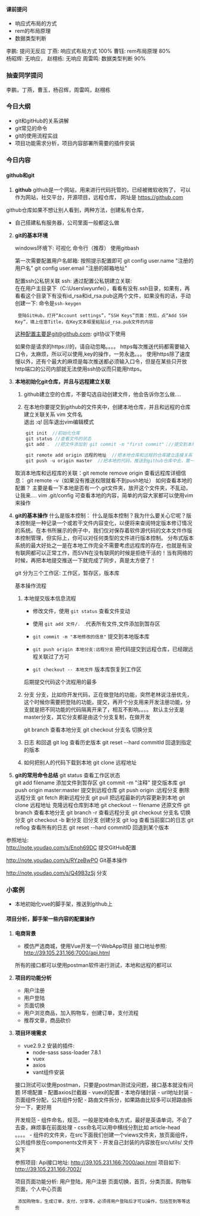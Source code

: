 #### 课前提问
- 响应式布局的方式
- rem的布局原理
- 数据类型判断

李鹏:  提问无反应
丁燕:  响应式布局方式 100% 
曹钰:  rem布局原理  80%  
杨昭辉: 无响应，
赵栩栋: 无响应
周雷鸣: 数据类型判断  90%  
### 抽查同学提问
李鹏，丁燕，曹玉，杨召辉，周雷鸣，赵栩栋

### 今日大纲
- git和gitHub的关系讲解
- git常见的命令
- git的使用流程实战
- 项目功能需求分析，项目内容部署所需要的插件安装

### 今日内容

#### github和git

1. **github**
github是一个网站，用来进行代码托管的，已经被微软收购了，
可以作为网站，社交平台，开源项目，远程仓库，
网址是 https://github.com

github仓库如果不想让别人看到，两种方法，创建私有仓库，
- 自己搭建私有服务器，公司里面一般都这么做

2. **git的基本环境**

    windows环境下:
        可视化
        命令行（推荐） 使用gitbash

    第一次需要配置用户名邮箱: 按照提示配置即可
        git config user.name "注册的用户名"
        git config user.email "注册的邮箱地址"

    配置ssh公私钥关联
    ssh: 通过配置公私钥建立关联:  
        在在用户主目录下（C:\Users\wyunfei），看看有没有.ssh目录，如果有，再看看这个目录下有没有id_rsa和id_rsa.pub这两个文件，如果没有的话，手动创建一下: 命令是`ssh-keygen`

        登陆GitHub，打开“Account settings”，“SSH Keys”页面：然后，点“Add SSH Key”，填上任意Title，在Key文本框里粘贴id_rsa.pub文件的内容
    这种配置主要是git@github.com: git协议下使用

    如果你是请求的https://的，请自动忽略。。。。
    https每次推送代码都需要输入口令，太麻烦，所以可以使用,key的操作，一劳永逸。。。
    使用https除了速度慢以外，还有个最大的麻烦是每次推送都必须输入口令，但是在某些只开放http端口的公司内部就无法使用ssh协议而只能用https。

3. **本地初始化git仓库，并且与远程建立关联**

    1. github建立空的仓库，不要勾选自动创建文件，他会告诉你怎么做....
    
    2. 在本地你要提交到github的文件夹中，创建本地仓库，并且和远程的仓库建立关联关系
        vim 文件名   
        退出 :q! 回车退出vim编辑模式
    ```js
        git init  //初始化仓库
        git status //查看文件的状态
        git add .  //把文件添加到 git commit -m "first commit"；//提交到本地的版本库 暂存区
       
        git remote add origin 远程的地址  //把本地仓库和远程的仓库建立连接关系
        git push -u origin master  //把本地的代码，推送到github仓库中去，第一次用-u ,以后就不需要了
    ```
    

    取消本地库和远程库的关联：git remote remove origin
    查看远程库详细信息： git remote -v（如果没有推送权限就看不到push地址）
    如何查看本地的配置？ 主要是看一下本地是否有一个.git文件夹，放开这个文件夹，不乱动，让我来....
    vim .git/config  可查看本地的内容，简单的内容大家都可以使用vim来操作

4. **git的基本操作**
    什么是版本控制：
        什么是版本控制？我为什么要关心它呢？版本控制是一种记录一个或若干文件内容变化，以便将来查阅特定版本修订情况的系统。在本书所展示的例子中，我们仅对保存着软件源代码的文本文件作版本控制管理，但实际上，你可以对任何类型的文件进行版本控制。
    分布式版本系统的最大好处之一是在本地工作完全不需要考虑远程库的存在，也就是有没有联网都可以正常工作，而SVN在没有联网的时候是拒绝干活的！当有网络的时候，再把本地提交推送一下就完成了同步，真是太方便了！

    git 分为三个工作区: 工作区，暂存区，版本库


    基本操作流程
    1. 本地提交版本信息流程
        - 修改文件，使用 `git status` 查看文件变动
        - 使用 `git add 文件/. `  .代表所有文件,文件添加到暂存区
        - `git commit -m "本地修改的信息"`  提交到本地版本库
        - `git push origin 本地分支:远程分支` 把代码提交到远程仓库，已经跟远程关联过了方可

        - `git checkout -- 本地文件`  版本库恢复到工作区

        后期提交代码这个流程用的最多

    2. 分支
        分支，比如你开发代码，正在做登陆的功能，突然老林说注册优先，这个时候你需要把登陆的功能，提交，再开个分支用来开发注册功能，分支就是把不同功能的代码隔离开来了，相互不影响。。。。
        默认主分支是master分支，其它分支都是由这个分支复制，在做开发
        
        git branch 查看本地分支
        git checkout 分支名 切换分支
        

    3. 日志 和回退
       git log	查看历史版本
       git reset --hard commitId 回退到指定的版本

    4. 如何把别人的代码下载到本地
        git clone 远程地址

5. **git的常用命令总结**
    git status  查看工作区状态  
    git add filename 添加文件到暂存区
    git commit -m "注释" 提交版本库
    git push origin master:master 提交到远程仓库
    git push origin :远程分支  删除远程分支
    git fetch 刷新远程分支
    git pull 把远程最新的内容更新到本地
    git clone 远程地址  克隆远程仓库到本地
    git checkout -- filename  还原文件
    git branch 查看本地分支
    git branch -r 查看远程分支
    git checkout 分支名 切换分支
    git checkout -b 新分支  旧分支  创建分支
    git log 查看当前窗口的日志
    git reflog 查看所有的日志
    git reset --hard  commitID 回退到某个版本

参照地址:  
http://note.youdao.com/s/Enoh69DC
提交GitHub配置

http://note.youdao.com/s/RYzeBwPO
Git基本操作

http://note.youdao.com/s/Q49B3zSj
分支

### 小案例
- 本地初始化vue的脚手架，推送到github上

#### 项目分析，脚手架一些内容的配置操作

1. **电商背景**
    - 模仿严选商城，使用Vue开发一个WebApp项目
    接口地址参照:
    http://39.105.231.166:7000/api.html
    
    所有的接口都可以使用postman软件进行测试，本地和远程的都可以

2. **项目的功能分析**
    - 用户注册
    - 用户登陆
    - 页面切换
    - 用户浏览商品，加入购物车，创建订单，支付流程
    - 推荐文章，商品砍价

3. **项目环境需求**
    - vue2.9.2 
    安装的插件:
        - node-sass  sass-loader 7.8.1
        - vuex  
        - axios 
        - vant组件安装

    接口测试可以使用postman，只要是postman测试没问题，接口基本就没有问题
    环境配置
        - 配置axios拦截器
        - vuex的配置
        - 本地存储封装
        - url地址封装
        - 页面组件分配，公共组件分配
        - 路由文件拆分，如果路由比较多可以把路由拆分一下，更好用

    开发规范
        - 组件命名，规范，一般是驼峰命名方式，最好是英语单词，不会了去查，麻烦事在前面处理
        - css命名可以用中横线分割比如 article-head 。。。。
        - 组件的文件夹，在src下面我们创建一个views文件夹，放页面组件，公共组件放在components文件夹下
        - 开发自己封装的内容放在src/utils/ 文件夹下

    参照项目: 
    Api接口地址: http://39.105.231.166:7000/api.html
    项目如下: http://39.105.231.166:7002/

    项目页面功能分析:
        用户登陆，用户注册
        页面切换，首页，分类页面，购物车页面，个人中心页面

        添加购物车，生成订单，支付，分享等，必须得用户登陆后才可以操作，包括签到等等这些



    








